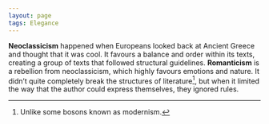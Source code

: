 ```yaml
---
layout: page
tags: Elegance 
---
```


**Neoclassicism** happened when Europeans looked back at Ancient Greece and thought that it was cool. It favours a balance and order within its texts, creating a group of texts that followed structural guidelines. **Romanticism** is a rebellion from neoclassicism, which highly favours emotions and nature. It didn’t quite completely break the structures of literature[^1], but when it limited the way that the author could express themselves, they ignored rules.

[^1]: Unlike some bosons known as modernism.
